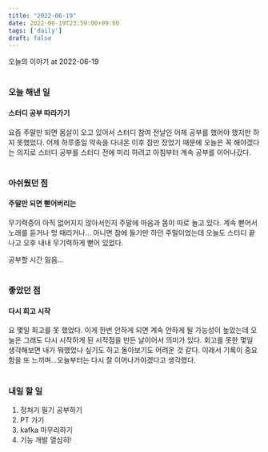```yaml
---
title: "2022-06-19"
date: 2022-06-19T23:59:00+09:00
tags: ['daily']
draft: false
---
```

오늘의 이야기 at 2022-06-19
<!--more--> 

#
### 오늘 해낸 일
#### 스터디 공부 따라가기
요즘 주말만 되면 몸살이 오고 있어서 스터디 참여 전날인 어제 공부를 했어야 했지만 하지 못했었다. 
어제 하루종일 약속을 다녀온 이후 잠만 잤었기 때문에 오늘은 꼭 해야겠다는 의지로 스터디 공부를 스터디 전에 미리 하려고 아침부터 계속 공부를 이어나갔다.


#
### 아쉬웠던 점
#### 주말만 되면 뻗어버리는
무기력증이 아직 없어지지 않아서인지 주말에 마음과 몸이 따로 놀고 있다. 
계속 뻗어서 노래를 듣거나 멍 때리거나... 
아니면 잠에 들기만 하던 주말이었는데 오늘도 스터디 끝나고 오후 내내 무기력하게 뻗어 있었다. 

공부할 시간 잃음...


#
### 좋았던 점
#### 다시 회고 시작
요 몇일 회고를 못 했었다. 
이게 한번 안하게 되면 계속 안하게 될 가능성이 높았는데 오늘은 그래도 다시 시작하게 된 시작점을 만든 날이어서 의미가 있다.
회고를 못한 몇일 생각해보면 내가 뭐했었나 싶기도 하고 돌아보기도 어려운 것 같다. 
이래서 기록이 중요함을 또 느끼며...오늘부터는 다시 잘 이어나가야겠다고 생각했다.


#
### 내일 할 일
1. 정처기 필기 공부하기
2. PT 가기
3. kafka 마무리하기
4. 기능 개발 열심히!